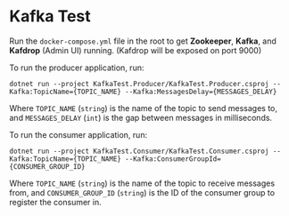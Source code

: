 # Kafka Test

Run the `docker-compose.yml` file in the root to get **Zookeeper**, **Kafka**, and **Kafdrop** (Admin UI) running. (Kafdrop will be exposed on port 9000)

To run the producer application, run:

```shell
dotnet run --project KafkaTest.Producer/KafkaTest.Producer.csproj --Kafka:TopicName={TOPIC_NAME} --Kafka:MessagesDelay={MESSAGES_DELAY}
```

Where `TOPIC_NAME` (`string`) is the name of the topic to send messages to, and `MESSAGES_DELAY` (`int`) is the gap between messages in milliseconds.

To run the consumer application, run:

```shell
dotnet run --project KafkaTest.Consumer/KafkaTest.Consumer.csproj --Kafka:TopicName={TOPIC_NAME} --Kafka:ConsumerGroupId={CONSUMER_GROUP_ID}
```

Where `TOPIC_NAME` (`string`) is the name of the topic to receive messages from, and `CONSUMER_GROUP_ID` (`string`) is the ID of the consumer group to register the consumer in.
